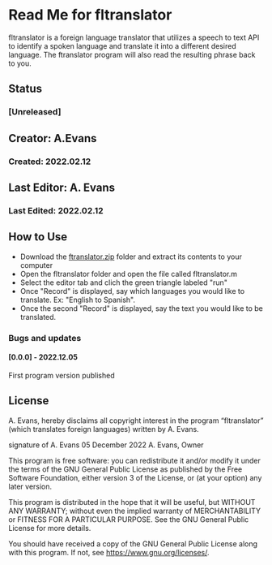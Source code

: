 # Read Me for fltranslator
fltranslator is a foreign language translator that utilizes a speech to text API to identify a spoken language and translate it into a different desired language. The ftranslator program will also read the resulting phrase back to you.
## Status
### [Unreleased]
## Creator: A.Evans
### Created: 2022.02.12
## Last Editor: A. Evans
### Last Edited: 2022.02.12

## How to Use
- Download the [ftranslator.zip](https://github.com/andrew-j-evans/fltranslator.git "fltranslator.zip") folder and extract its contents to your computer
- Open the fltranslator folder and open the file called fltranslator.m
- Select the editor tab and clich the green triangle labeled "run"
- Once "Record" is displayed, say which languages you would like to translate. Ex: "English to Spanish".
- Once the second "Record" is displayed, say the text you would like to be translated.

### Bugs and updates
#### [0.0.0] - 2022.12.05
First program version published 

## License
A. Evans, hereby disclaims all copyright interest in the program “fltranslator” (which translates foreign languages) written by A. Evans.

signature of A. Evans 05 December 2022
A. Evans, Owner

This program is free software: you can redistribute it and/or modify it under the terms of the GNU General Public License as published by the Free Software Foundation, either version 3 of the License, or (at your option) any later version.

This program is distributed in the hope that it will be useful, but WITHOUT ANY WARRANTY; without even the implied warranty of MERCHANTABILITY or FITNESS FOR A PARTICULAR PURPOSE. See the GNU General Public License for more details.

You should have received a copy of the GNU General Public License along with this program. If not, see <https://www.gnu.org/licenses/>.
